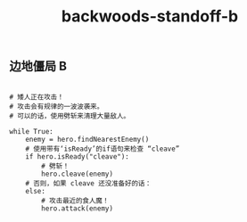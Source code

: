 ﻿---
layout: default
title: backwoods-standoff-b
---
## 边地僵局 B
```

# 矮人正在攻击！
# 攻击会有规律的一波波袭来。
# 可以的话，使用劈斩来清理大量敌人。

while True:
    enemy = hero.findNearestEnemy()
    # 使用带有‘isReady’的if语句来检查 “cleave”
    if hero.isReady("cleave"):
        # 劈斩！
        hero.cleave(enemy)
    # 否则，如果 cleave 还没准备好的话：
    else:
        # 攻击最近的食人魔！
        hero.attack(enemy)

```
